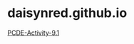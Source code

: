 # daisynred.github.io

<a href="https://daisynred.github.io/PCDE-Activity-9.1">PCDE-Activity-9.1</a>
